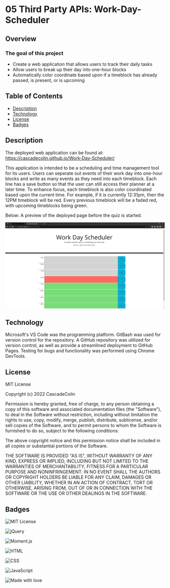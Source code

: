 # 05 Third Party APIs: Work-Day-Scheduler

## Overview

### The goal of this project

- Create a web application that allows users to track their daily tasks
- Allow users to break up their day into one-hour blocks
- Automatically color coordinate based upon if a timeblock has already passed, is present, or is upcoming

## Table of Contents

- [Description](#Description)
- [Technology](#Technology)
- [License](#license)
- [Badges](#badges)

## Description

The deployed web application can be found at: https://cascadecolin.github.io/Work-Day-Scheduler/

This application is intended to be a scheduling and time management tool for its users.  Users can seperate out events of their work day into one-hour blocks and write as many events as they need into each timeblock.  Each line has a save button so that the user can still access their planner at a later time.  To enhance focus, each timeblock is also color coordinated based upon the current time.  For example, if it is currently 12:31pm, then the 12PM timeblock will be red.  Every previous timeblock will be a faded red, with upcoming timeblocks being green.

Below: A preview of the deployed page before the quiz is started.

![Deployed Page](./Assets/Images/deployed.png)

## Technology

Microsoft's VS Code was the programming platform. GitBash was used for version control for the repository. A GitHub repository was utilized for version control, as well as provide a streamlined deployment to GitHub Pages. Testing for bugs and functionality was performed using Chrome DevTools.

## License

MIT License

Copyright (c) 2022 CascadeColin

Permission is hereby granted, free of charge, to any person obtaining a copy
of this software and associated documentation files (the "Software"), to deal in the Software without restriction, including without limitation the rights to use, copy, modify, merge, publish, distribute, sublicense, and/or sell copies of the Software, and to permit persons to whom the Software is furnished to do so, subject to the following conditions:

The above copyright notice and this permission notice shall be included in all copies or substantial portions of the Software.

THE SOFTWARE IS PROVIDED "AS IS", WITHOUT WARRANTY OF ANY KIND, EXPRESS OR IMPLIED, INCLUDING BUT NOT LIMITED TO THE WARRANTIES OF MERCHANTABILITY, FITNESS FOR A PARTICULAR PURPOSE AND NONINFRINGEMENT. IN NO EVENT SHALL THE AUTHORS OR COPYRIGHT HOLDERS BE LIABLE FOR ANY CLAIM, DAMAGES OR OTHER LIABILITY, WHETHER IN AN ACTION OF CONTRACT, TORT OR OTHERWISE, ARISING FROM, OUT OF OR IN CONNECTION WITH THE SOFTWARE OR THE USE OR OTHER DEALINGS IN THE SOFTWARE.

## Badges

![MIT License](https://img.shields.io/badge/License-MIT-brightgreen)

![jQuery](https://img.shields.io/badge/Powered%20by-jQuery-blue)

![Moment.js](https://img.shields.io/badge/Powered%20by-Moment.js-blue)

![HTML](https://img.shields.io/badge/HTML-38.5%25-blue)

![CSS](https://img.shields.io/badge/CSS-19.5%25-lightgrey)

![JavaScript](https://img.shields.io/badge/JavaScript-42%25-yellow)

![Made with love](https://img.shields.io/badge/Made%20With-Love-pink)

